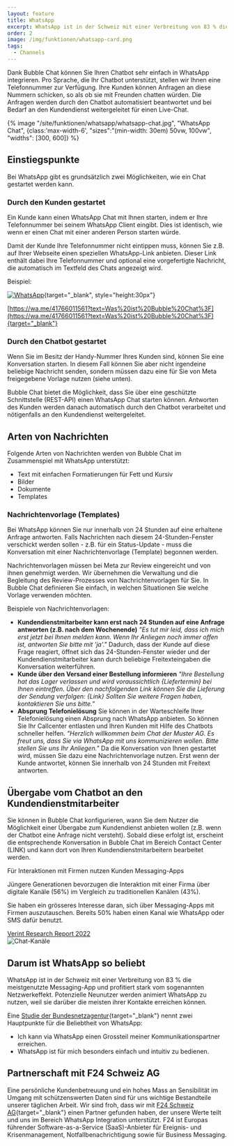 ```yaml
---
layout: feature
title: WhatsApp
excerpt: WhatsApp ist in der Schweiz mit einer Verbreitung von 83 % die meistgenutzte Messaging-App. Dieser Kanal eignet sich bestens, um mit Ihren Kunden in Kontakt zu bleiben.
order: 2
image: /img/funktionen/whatsapp-card.png
tags:
  - Channels
---
```


Dank Bubble Chat können Sie Ihren Chatbot sehr einfach in WhatsApp integrieren. Pro Sprache, die Ihr Chatbot unterstützt, stellen wir Ihnen eine Telefonnummer zur Verfügung. Ihre Kunden können Anfragen an diese Nummern schicken, so als ob sie mit Freunden chatten würden. Die Anfragen werden durch den Chatbot automatisiert beantwortet und bei Bedarf an den Kundendienst weitergeleitet für einen Live-Chat.

{% image "/site/funktionen/whatsapp/whatsapp-chat.jpg", "WhatsApp Chat", {class:'max-width-6', "sizes":"(min-width: 30em) 50vw, 100vw", "widths": [300, 600]} %}

## Einstiegspunkte

Bei WhatsApp gibt es grundsätzlich zwei Möglichkeiten, wie ein Chat gestartet werden kann.

### Durch den Kunden gestartet

Ein Kunde kann einen WhatsApp Chat mit Ihnen starten, indem er Ihre Telefonnummer bei seinem WhatsApp Client eingibt. Dies ist identisch, wie wenn er einen Chat mit einer anderen Person starten würde.

Damit der Kunde Ihre Telefonnummer nicht eintippen muss, können Sie z.B. auf Ihrer Webseite einen speziellen WhatsApp-Link anbieten. Dieser Link enthält dabei Ihre Telefonnummer und optional eine vorgefertigte Nachricht, die automatisch im Textfeld des Chats angezeigt wird.

Beispiel:

[![WhatsApp](/img/WhatsAppButtonGreenSmall.png)](https://wa.me/41766011561?text=Was%20ist%20Bubble%20Chat%3F){target="_blank", style="height:30px"}

[https://wa.me/41766011561?text=Was%20ist%20Bubble%20Chat%3F](https://wa.me/41766011561?text=Was%20ist%20Bubble%20Chat%3F){target="_blank"}


### Durch den Chatbot gestartet

Wenn Sie im Besitz der Handy-Nummer Ihres Kunden sind, können Sie eine Konversation starten. In diesem Fall können Sie aber nicht irgendeine beliebige Nachricht senden, sondern müssen dazu eine für Sie von Meta freigegebene Vorlage nutzen (siehe unten). 

Bubble Chat bietet die Möglichkeit, dass Sie über eine geschützte Schnittstelle (REST-API) einen WhatsApp Chat starten können. Antworten des Kunden werden danach automatisch durch den Chatbot verarbeitet und nötigenfalls an den Kundendienst weitergeleitet.

## Arten von Nachrichten

Folgende Arten von Nachrichten werden von Bubble Chat im Zusammenspiel mit WhatsApp unterstützt:

- Text mit einfachen Formatierungen für Fett und Kursiv
- Bilder
- Dokumente
- Templates

### Nachrichtenvorlage (Templates)

Bei WhatsApp können Sie nur innerhalb von 24 Stunden auf eine erhaltene Anfrage antworten. Falls Nachrichten nach diesem 24-Stunden-Fenster verschickt werden sollen - z.B. für ein Status-Update - muss die Konversation mit einer Nachrichtenvorlage (Template) begonnen werden.

Nachrichtenvorlagen müssen bei Meta zur Review eingereicht und von ihnen genehmigt werden. Wir übernehmen die Verwaltung und die Begleitung des Review-Prozesses von Nachrichtenvorlagen für Sie. In Bubble Chat definieren Sie einfach, in welchen Situationen Sie welche Vorlage verwenden möchten.

Beispiele von Nachrichtenvorlagen:

- **Kundendienstmitarbeiter kann erst nach 24 Stunden auf eine Anfrage antworten (z.B. nach dem Wochenende)**
  _"Es tut mir leid, dass ich mich erst jetzt bei Ihnen melden kann. Wenn Ihr Anliegen noch immer offen ist, antworten Sie bitte mit 'ja'."_
  Dadurch, dass der Kunde auf diese Frage reagiert, öffnet sich das 24-Stunden-Fenster wieder und der Kundendienstmitarbeiter kann durch beliebige Freitexteingaben die Konversation weiterführen.
- **Kunde über den Versand einer Bestellung informieren**
  _"Ihre Bestellung hat das Lager verlassen und wird voraussichtlich {Liefertermin} bei Ihnen eintreffen. Über den nachfolgenden Link können Sie die Lieferung der Sendung verfolgen: {Link} Sollten Sie weitere Fragen haben, kontaktieren Sie uns bitte."_
- **Absprung Telefonielösung**
  Sie können in der Warteschleife Ihrer Telefonielösung einen Absprung nach WhatsApp anbieten. So können Sie Ihr Callcenter entlasten und Ihren Kunden mit Hilfe des Chatbots schneller helfen.
  _"Herzlich willkommen beim Chat der Muster AG. Es freut uns, dass Sie via WhatsApp mit uns kommunizieren wollen. Bitte stellen Sie uns Ihr Anliegen."_
  Da die Konversation von Ihnen gestartet wird, müssen Sie dazu eine Nachrichtenvorlage nutzen. Erst wenn der Kunde antwortet, können Sie innerhalb von 24 Stunden mit Freitext antworten.

## Übergabe vom Chatbot an den Kundendienstmitarbeiter

Sie können in Bubble Chat konfigurieren, wann Sie dem Nutzer die Möglichkeit einer Übergabe zum Kundendienst anbieten wollen (z.B. wenn der Chatbot eine Anfrage nicht versteht). Sobald diese erfolgt ist, erscheint die entsprechende Konversation in Bubble Chat im Bereich Contact Center (LINK) und kann dort von Ihren Kundendienstmitarbeitern bearbeitet werden.

<div class="cta">
  <div class="cta-content">
    <div class="cta-title">Für Interaktionen mit Firmen nutzen Kunden Messaging-Apps</div>
    <div class="cta-body">
      <p>Jüngere Generationen bevorzugen die Interaktion mit einer Firma über digitale Kanäle (56%) im Vergleich zu traditionellen Kanälen (43%).</p>
      <p>Sie haben ein grösseres Interesse daran, sich über Messaging-Apps mit Firmen auszutauschen. Bereits 50% haben einen Kanal wie WhatsApp oder SMS dafür benutzt.</p>
    </div>
    <a class="button button-action" href="https://www.verint.com/resources/the-2022-state-of-digital-customer-experience-report/" target="_blank">Verint Research Report 2022</a>
  </div>
  <img class="cta-image" src="/img/funktionen/channels-card.png" alt="Chat-Kanäle"/>
</div>

## Darum ist WhatsApp so beliebt

WhatsApp ist in der Schweiz mit einer Verbreitung von 83 % die meistgenutzte Messaging-App und profitiert stark vom sogenannten Netzwerkeffekt. Potenzielle Neunutzer werden animiert WhatsApp zu nutzen, weil sie darüber die meisten ihrer Kontakte erreichen können. 

Eine [Studie der Bundesnetzagentur](https://www.messengerpeople.com/de/studie-messenger-nutzung-2020-deutschland/#Beruflich){target="_blank"} nennt zwei Hauptpunkte für die Beliebtheit von WhatsApp:

- Ich kann via WhatsApp einen Grossteil meiner Kommunikationspartner erreichen.
- WhatsApp ist für mich besonders einfach und intuitiv zu bedienen.

## Partnerschaft mit F24 Schweiz AG

Eine persönliche Kundenbetreuung und ein hohes Mass an Sensibilität im Umgang mit schützenswerten Daten sind für uns wichtige Bestandteile unserer täglichen Arbeit. Wir sind froh, dass wir mit [F24 Schweiz AG](https://f24.com/de/f24-schweiz-ag/){target="_blank"} einen Partner gefunden haben, der unsere Werte teilt und uns im Bereich WhatsApp Integration unterstützt. F24 ist Europas führender Software-as-a-Service (SaaS)-Anbieter für Ereignis- und Krisenmanagement, Notfallbenachrichtigung sowie für Business Messaging. 

